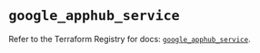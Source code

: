 # `google_apphub_service`

Refer to the Terraform Registry for docs: [`google_apphub_service`](https://registry.terraform.io/providers/hashicorp/google/5.38.0/docs/resources/apphub_service).
